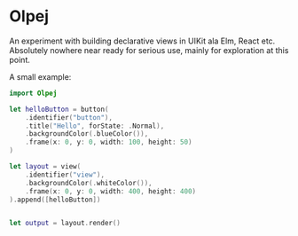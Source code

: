 # Olpej

An experiment with building declarative views in UIKit ala Elm, React etc. Absolutely nowhere near ready for serious use, mainly for exploration at this point.

A small example:

````swift
import Olpej

let helloButton = button(
    .identifier("button"),
    .title("Hello", forState: .Normal),
    .backgroundColor(.blueColor()),
    .frame(x: 0, y: 0, width: 100, height: 50)
)

let layout = view(
    .identifier("view"),
    .backgroundColor(.whiteColor()),
    .frame(x: 0, y: 0, width: 400, height: 400)
).append([helloButton])


let output = layout.render()
````
